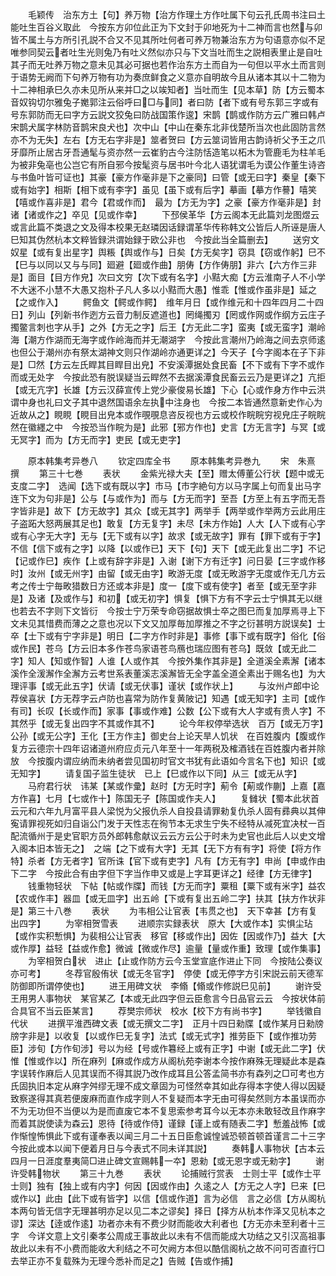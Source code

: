 <!-- { "loadSidebar": true } -->
　　毛颖传　治东方土【句】养万物【治方作理土方作吐属下句云孔氏周书注曰土能吐生百谷义取此　今按东方卯位此正为下文封于卯地死为十二神而言也然与卯皆不属土与方所引孔説不合又不见其所吐何者可养万物兼治东方为句语意亦似不足唯参同契云者吐生光则兔乃有吐义然似亦只与下文当吐而生之説相表里止是自吐其子而无吐养万物之意未见其必可据也若作治东方土而自为一句但以平水土而言则于语势无阙而下句养万物有功为奏庶鲜食之义意亦自明故今且从诸本其以十二物为十二神相承巳久亦未见所从来并□之以竢知者】当吐而生【见本草】防【方云蜀本音奴钩切尔雅兔子嬔郭注云俗呼曰□与同】者曰防【者下或有号东郭三字或有号东郭防而无曰字方云説文狡兔曰防战国策作逡】宋鹊【鹊或作防方云广雅曰韩卢宋鹊犬属字林防音鹊宋良犬也】次中山【中山在秦东北非伐楚所当次也此固防言然亦不为无失】左右【方无右字非是】筮者贺曰【方云筮词皆用古韵诗祈父予王之爪牙靡所止居古牙吾通髦与资亦然一云崔豹古今注防恬造笔以柘木为管鹿毛为柱羊毛为被非兔亳也公岂它有所自邪今按髦资与居书叶今北人语犹谓毛为谟公作董生诗咨与书鱼叶皆可证也】其豪【豪方作毫非是下之豪同】曰管【或无曰字】秦皇【秦下或有始字】相斯【相下或有李字】虽见【虽下或有后字】摹画【摹方作謩】嘻笑【嘻或作喜非是】君今【君或作而】　最为【方无为字】之豪【豪方作毫非是】封诸【诸或作之】卒见【见或作幸】
　　下邳侯革华【方云阁本无此篇刘龙图煜云或言此篇不类退之文及得本校果无赵璘因话録谓革华传称韩文公皆后人所诬是唐人巳知其伪然杭本文粹皆録洪谓始録于欧公非也　今按此当全篇删去】
　　送穷文　奴星【或有复出星字】舆粻【舆或作与】日矣【方无矣字】窃具【窃或作躬】巳不【巳与以同以又与与同】廻避【廻或作曲】朋俦【方作俦朋】非六【六方作三非是】面目【目方作皃】次曰文穷【次下或有名字】小黠大痴【方云淮南子人不小学不大迷不小慧不大愚又抱朴子凡人多以小黠而大愚】惟乖【惟或作虽非是】延之【之或作入】
　　鳄鱼文【鳄或作鳄】　维年月日【或作维元和十四年四月二十四日】列山【列新书作迾方云音力制反遮道也】罔绳擉刃【罔或作网或作纲方云庄子擉鳖言刺也字从手】之外【方无之字】后王【方无此二字】蛮夷【或无蛮字】潮岭海【潮方作湖而无海字或作岭海而并无潮湖字　今按此言潮州乃岭海之间去京师逺也但公于潮州亦有祭太湖神文则只作湖岭亦通更详之】今天子【今字阁本在子下非是】□然【方云左氏睅其目睅目出皃】不安溪潭据处食民畜【不下或有下字不或作而或无处字　今按此恐有脱误疑当云睅然不去据溪潭食民畜云云乃是更详之】亢拒【或无亢字】长雄【方云汉薛宣传上党少豪俊易长雄】下心【心或作身方作中云洪谓中身也礼曰文子其中退然国语余左执中注身也　今按二本皆通然意新史作心为近故从之】睍睍【睍目出皃本或作覗覗息咨反视也方云或校作睆睆穷视皃庄子睆睆然在徽纆之中　今按恐当作睆为是】此邪【邪方作也】史言【方无言字】与冥【或无冥字】而为【方无而字】吏民【或无吏字】














　　原本韩集考异巻八
　　钦定四库全书
　　原本韩集考异巻九
　　宋　朱熹　撰
　　第三十七巻
　　表状
　　金紫光禄大夫【至】赠太傅董公行状【题中或无支度二字】　选闻【选下或有既以字】市马【市字絶句方以马字属上句而复出马字连下文为句非是】公与【与或作为】而与【方无而字】至吾【方至上有五字而无吾字皆非是】故下【方无故字】其众【或无其字】两举手【两举或作举两方云此用庄子盗跖大怒两展其足也】敢复【方无复字】未尽【未方作始】人大【人下或有心字或有心字无大字】无与【无下或有以字】故求【或无故字】罪有【罪下或有于字】不信【信下或有之字】以降【以或作已】天下【句】天下【或无此复出二字】不记【记或作巳】疾作【上或有辞字非是】入谢【谢下方有迁字】问日晏【三字或作移时】汝州【或无州字】由留【或无由字】畋游无度【或无畋游字无度或作无几方云考之传士宁毎畋猎数日方还或本非是】度一【度下或有使字】者至【或无至字非是】及诸【及或作与】和初【或无初字】惧复【惧下方有不字云士宁惧其无以继也若去不字则下文皆衍　今按士宁万荣专命窃据故惧士卒之图巳而复加厚焉寻上下文未见其惜费而薄之之意也况以下文又加厚毎加厚推之不字之衍甚明方説误矣】士卒【士下或有宁字非是】明日【二字方作时非是】事修【事下或有既字】俗化【俗或作民】苍乌【方云旧本多作苍鸟家语苍鸟鴈也瑞应图有苍乌】既敛【或无此二字】知人【知或作智】人谁【人或作其　今按外集作其非是】全道溪全素澥【诸本溪作全湲澥作全澥方云考世系表董溪志溪澥皆无全字盖全道全素出于赐名也】为大理评事【或无此五字】伏请【或无伏事】谨状【或作状上】
　　与汝州卢郎中论荐侯喜状【方无荐字云卢防也喜常为防作复黄陂记】知遇【或无知字】主司【或作有司】长叹【长或作而】家事【事或作难】公数【公下或有大人字或有贵人字】不其然乎【或无复出四字不其或作其不】
　　论今年权停举选状　百万【或无万字】公孙【或无公字】王化【王方作主】御史台上论天旱人饥状　在百姓腹内【腹或作复方云德宗十四年诏诸道州府应贞元八年至十一年两税及榷酒钱在百姓腹内者并除放　今按腹内谓应纳而未纳者尝见国初时官文书犹有此语如今言名下也】知识【或无知字】
　　请复国子监生徒状　已上【巳或作以下同】从三【或无从字】
　　马府君行状　讳某【某或作彚】赵时【方无时字】葪令【葪或作蒯】上嘉【嘉方作喜】七月【七或作十】陈国无子【陈国或作夫人】
　　复雠状【蜀本此状首云元和六年九月富平县人梁悦为父报仇杀人自投县请罪勑复仇杀人固有彞典以其伸寃请罪视死如归自诣公门发于天性志在徇节本无求生宁失不经特从减死宜决杖一百配流循州于是史官职方员外郎韩愈献议云云方云公于时未为史官也此后人以史文增入阁本旧本皆无之】　之端【之下或有大字】无其【无下方有有字】将使【将方作特】杀者【方无者字】官所诛【官下或有吏字】凡有【方无有字】申尚【申或作由下二字　今按此合有由字但下字当作申又或是上字耳更详之】经律【方无律字】
　　钱重物轻状　下帖【帖或作牒】而钱【方无而字】粟租【粟下或有米字】益农【农或作丰】器皿【或无皿字】出五岭【下或有复出五岭二字】扶其【扶方作状非是】第三十八巻
　　表状
　　为韦相公让官表【韦贯之也】　天下幸甚【方有复出四字】
　　为宰相贺雪表
　　进顺宗实録表状　原大【大或作本】实惧尘玷【或作实积慙惧】为裴相公让官表　移官【移或作出】因佐【因或作乃】益大【大或作厚】益轻【益或作愈】微诚【微或作尽】逾量【量或作重】致理【或作集事】
　　为宰相贺白状　进止【止或作防方云今玉堂宣底作进止下同　今按陆公奏议亦可考】
　　冬荐官殷侑状【或无冬官字】　停使【或无停字方引宋説云前天德军防御即所谓停使也】
　　进王用碑文状　李翛【翛或作修説巳见前】
　　谢许受王用男人事物状　某官某乙【本或无此四字但云臣愈言今日品官云云　今按状体前合具官不当云臣某言】
　　荐樊宗师状　校水【校下方有尚书字】
　　举钱徽自代状
　　进撰平淮西碑文表【或无撰文二字】　正月十四日勑牒【或作某月日勑牓牓字非是】以收复【以或作巳无复字】法式【或无式字】推劳臣下【或作推功劳臣】涉旬【方作旬涉】号以为经【号或作篹经上或有正字】中谢【或无此二字】伏惟【惟或作以】所在麻列【麻或作成方从阁杭苑李谢本今按作麻殊无理疑此本是森字误转作麻后人见其误而不得其説乃改作成耳且公答孟简书亦有森列之□可考也方氏固执旧本定从麻字舛缪无理不成文章固为可怪然幸其如此存得本字使人得以因疑致察遂得其真若便废麻而直作成字则人不复疑而本字无由可得矣然则方本虽误而亦不为无功但不当便以为是而直废它本不复思索参考耳今以无本亦未敢轻改且作麻字而着其説使读为森云】恩待【待或作侍】谨録【谨上或有随表二字】慙羞战怖【或作惭惶怖惧此下或有谨奉表以闻三月二十五日臣愈诚惶诚恐顿首顿首谨言二十三字今按此或本以闻下便着月日与今表式不同未详其説】
　　奏韩人事物状【古本云四月一日涯度羣夷简□进止碑文宣赐韩一夲】恩勑【或无恩字或无勑字】
　　谢许受韩物状
　　第三十九巻
　　表状
　　论捕贼行赏表　士则士平【或作士平士则】独有【独上或有内字】何因【因或作由】久逺之人【方无之人字】巳来【巳或作以】此由【此下或有皆字】以信【信或作道】言为必信　言之必信【方从阁杭本两句皆无信字无理甚明亦足以见二本之谬矣】择日【择方从杭本作泽又见杭本之谬】深达【逹或作逺】功者亦未有不费少财而能收大利者也【方无亦未至利者十三字　今详文意上文引秦孝公周成王事故此以未有不信而能成大功结之又引汉高祖事故此以未有不小费而能收大利结之不可欠阙方本但以酷信阁杭之故不问可否直行□去举正亦不复载殊为无理今悉补而足之】告贼【告或作捕】
